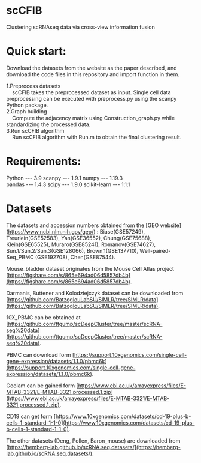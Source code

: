 # scCFIB
Clustering scRNAseq data via cross-view information fusion

# Quick start:
Download the datasets from the website as the paper described, and download the
code files in  this repository and import function in them. <br>

1.Preprocess datasets <br>
&nbsp;&nbsp;&nbsp;&nbsp;scCFIB takes the preprocessed dataset as input. Single cell data preprocessing can be executed with preprocess.py using the scanpy Python package. <br>
2.Graph building <br>
&nbsp;&nbsp;&nbsp;&nbsp;Compute the adjacency matrix using Construction_graph.py  while standardizing the processed data. <br>
3.Run scCFIB algorithm <br>
&nbsp;&nbsp;&nbsp;&nbsp;Run scCFIB algorithm with Run.m to obtain the final clustering result. <br>
# Requirements:
Python --- 3.9  scanpy --- 1.9.1  numpy --- 1.19.3 <br>
pandas --- 1.4.3  scipy --- 1.9.0  scikit-learn --- 1.1.1

# Datasets
The datasets and accession numbers obtained from the [GEO website] (https://www.ncbi.nlm.nih.gov/geo/) : Biase(GSE57249), Treurlein(GSE52583), 
 Yan(GSE36552), Chung(GSE75688), Klein(GSE65525), Muraro(GSE85241), Romanov(GSE74627), Sun.1/Sun.2/Sun.3(GSE128066), Brown.1(GSE137710), Well-paired-Seq_PBMC (GSE192708), Chen(GSE87544). <br>

Mouse_bladder dataset originates from the Mouse Cell Atlas project [https://figshare.com/s/865e694ad06d5857db4b](https://figshare.com/s/865e694ad06d5857db4b). <br>

Darmanis, Buttener and Kolodziejczyk dataset can be downloaded from [https://github.com/BatzoglouLabSU/SIMLR/tree/SIMLR/data](https://github.com/BatzoglouLabSU/SIMLR/tree/SIMLR/data). <br>

10X_PBMC can be obtained at [https://github.com/ttgump/scDeepCluster/tree/master/scRNA-seq%20data](https://github.com/ttgump/scDeepCluster/tree/master/scRNA-seq%20data). <br>

PBMC can download form [https://support.10xgenomics.com/single-cell-gene-expression/datasets/1.1.0/pbmc6k](https://support.10xgenomics.com/single-cell-gene-expression/datasets/1.1.0/pbmc6k). <br>

Goolam can be gained form [https://www.ebi.ac.uk/arrayexpress/files/E-MTAB-3321/E-MTAB-3321.processed.1.zip](https://www.ebi.ac.uk/arrayexpress/files/E-MTAB-3321/E-MTAB-3321.processed.1.zip). <br>

CD19 can get form [https://www.10xgenomics.com/datasets/cd-19-plus-b-cells-1-standard-1-1-0](https://www.10xgenomics.com/datasets/cd-19-plus-b-cells-1-standard-1-1-0). <br>

The other datasets (Deng, Pollen, Baron_mouse) are downloaded from [https://hemberg-lab.github.io/scRNA.seq.datasets/](https://hemberg-lab.github.io/scRNA.seq.datasets/). <br>


